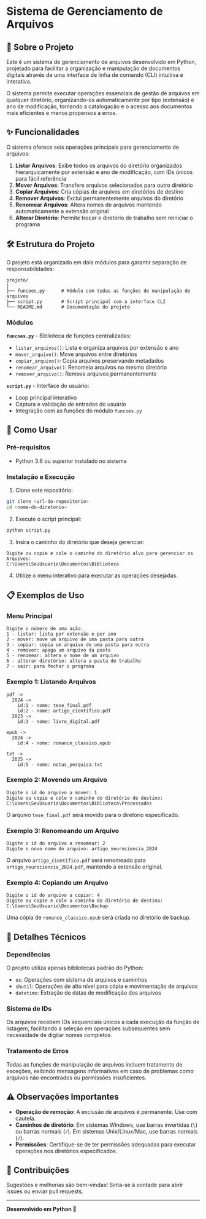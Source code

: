 # Sistema de Gerenciamento de Arquivos

## 📖 Sobre o Projeto

Este é um sistema de gerenciamento de arquivos desenvolvido em Python, projetado para facilitar a organização e manipulação de documentos digitais através de uma interface de linha de comando (CLI) intuitiva e interativa.

O sistema permite executar operações essenciais de gestão de arquivos em qualquer diretório, organizando-os automaticamente por tipo (extensão) e ano de modificação, tornando a catalogação e o acesso aos documentos mais eficientes e menos propensos a erros.

## ✨ Funcionalidades

O sistema oferece seis operações principais para gerenciamento de arquivos:

1. **Listar Arquivos**: Exibe todos os arquivos do diretório organizados hierarquicamente por extensão e ano de modificação, com IDs únicos para fácil referência
2. **Mover Arquivos**: Transfere arquivos selecionados para outro diretório
3. **Copiar Arquivos**: Cria cópias de arquivos em diretórios de destino
4. **Remover Arquivos**: Exclui permanentemente arquivos do diretório
5. **Renomear Arquivos**: Altera nomes de arquivos mantendo automaticamente a extensão original
6. **Alterar Diretório**: Permite trocar o diretório de trabalho sem reiniciar o programa

## 🛠️ Estrutura do Projeto

O projeto está organizado em dois módulos para garantir separação de responsabilidades:

```
projeto/
│
├── funcoes.py      # Módulo com todas as funções de manipulação de arquivos
├── script.py       # Script principal com a interface CLI
└── README.md       # Documentação do projeto
```

### Módulos

**`funcoes.py`** - Biblioteca de funções centralizadas:
- `listar_arquivos()`: Lista e organiza arquivos por extensão e ano
- `mover_arquivo()`: Move arquivos entre diretórios
- `copiar_arquivo()`: Copia arquivos preservando metadados
- `renomear_arquivo()`: Renomeia arquivos no mesmo diretório
- `remover_arquivo()`: Remove arquivos permanentemente

**`script.py`** - Interface do usuário:
- Loop principal interativo
- Captura e validação de entradas do usuário
- Integração com as funções do módulo `funcoes.py`

## 🚀 Como Usar

### Pré-requisitos

- Python 3.6 ou superior instalado no sistema

### Instalação e Execução

1. Clone este repositório:
```bash
git clone <url-do-repositorio>
cd <nome-do-diretorio>
```

2. Execute o script principal:
```bash
python script.py
```

3. Insira o caminho do diretório que deseja gerenciar:
```
Digite ou copie e cole o caminho do diretório alvo para gerenciar os Arquivos: 
C:\Users\SeuUsuario\Documentos\Biblioteca
```

4. Utilize o menu interativo para executar as operações desejadas.

## 📋 Exemplos de Uso

### Menu Principal

```
Digite o número de uma ação:
1 - listar: lista por extensão e por ano
2 - mover: move um arquivo de uma pasta para outra
3 - copiar: copia um arquivo de uma pasta para outra
4 - remover: apaga um arquivo da pasta
5 - renomear: altera o nome de um arquivo
6 - alterar diretório: altera a pasta de trabalho
7 - sair: para fechar o programa
```

### Exemplo 1: Listando Arquivos

```
pdf ->
  2024 ->
    id:1 - nome: tese_final.pdf
    id:2 - nome: artigo_cientifico.pdf
  2023 ->
    id:3 - nome: livro_digital.pdf

epub ->
  2024 ->
    id:4 - nome: romance_classico.epub

txt ->
  2025 ->
    id:5 - nome: notas_pesquisa.txt
```

### Exemplo 2: Movendo um Arquivo

```
Digite o id do arquivo a mover: 1
Digite ou copie e cole o caminho do diretório de destino: 
C:\Users\SeuUsuario\Documentos\Biblioteca\Processados
```

O arquivo `tese_final.pdf` será movido para o diretório especificado.

### Exemplo 3: Renomeando um Arquivo

```
Digite o id do arquivo a renomear: 2
Digite o novo nome do arquivo: artigo_neurociencia_2024
```

O arquivo `artigo_cientifico.pdf` será renomeado para `artigo_neurociencia_2024.pdf`, mantendo a extensão original.

### Exemplo 4: Copiando um Arquivo

```
Digite o id do arquivo a copiar: 4
Digite ou copie e cole o caminho do diretório de destino: 
C:\Users\SeuUsuario\Documentos\Backup
```

Uma cópia de `romance_classico.epub` será criada no diretório de backup.

## 🔧 Detalhes Técnicos

### Dependências

O projeto utiliza apenas bibliotecas padrão do Python:
- `os`: Operações com sistema de arquivos e caminhos
- `shutil`: Operações de alto nível para cópia e movimentação de arquivos
- `datetime`: Extração de datas de modificação dos arquivos

### Sistema de IDs

Os arquivos recebem IDs sequenciais únicos a cada execução da função de listagem, facilitando a seleção em operações subsequentes sem necessidade de digitar nomes completos.

### Tratamento de Erros

Todas as funções de manipulação de arquivos incluem tratamento de exceções, exibindo mensagens informativas em caso de problemas como arquivos não encontrados ou permissões insuficientes.

## ⚠️ Observações Importantes

- **Operação de remoção**: A exclusão de arquivos é permanente. Use com cautela.
- **Caminhos de diretório**: Em sistemas Windows, use barras invertidas (`\`) ou barras normais (`/`). Em sistemas Unix/Linux/Mac, use barras normais (`/`).
- **Permissões**: Certifique-se de ter permissões adequadas para executar operações nos diretórios especificados.


## 🤝 Contribuições

Sugestões e melhorias são bem-vindas! Sinta-se à vontade para abrir issues ou enviar pull requests.

---

**Desenvolvido em Python 🐍**
